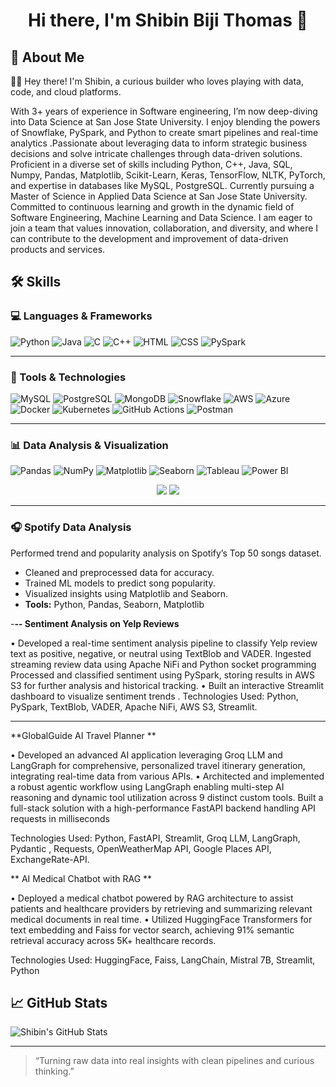 <h1 align="center">Hi there, I'm Shibin Biji Thomas 👋</h1>


## 🚀 About Me

👨‍💻 Hey there! I'm Shibin, a curious builder who loves playing with data, code, and cloud platforms.

With 3+ years of experience in Software engineering, I’m now deep-diving into Data Science at San Jose State University. I enjoy blending the powers of Snowflake, PySpark, and Python to create smart pipelines and real-time analytics .Passionate about leveraging data to inform strategic business decisions and solve intricate challenges through data-driven solutions. Proficient in a diverse set of skills including Python, C++, Java, SQL, Numpy, Pandas, Matplotlib, Scikit-Learn, Keras, TensorFlow, NLTK, PyTorch, and expertise in databases like MySQL, PostgreSQL. Currently pursuing a Master of Science in Applied Data Science at San Jose State University. Committed to continuous learning and growth in the dynamic field of Software Engineering, Machine Learning and Data Science.
I am eager to join a team that values innovation, collaboration, and diversity, and where I can contribute to the development and improvement of data-driven products and services.

## 🛠️ Skills

### 💻 Languages & Frameworks  
![Python](https://img.shields.io/badge/Python-14354C?style=for-the-badge&logo=python&logoColor=white)
![Java](https://img.shields.io/badge/Java-ED8B00?style=for-the-badge&logo=openjdk&logoColor=white)
![C](https://img.shields.io/badge/C-00599C?style=for-the-badge&logo=c&logoColor=white)
![C++](https://img.shields.io/badge/C++-00599C?style=for-the-badge&logo=c%2B%2B&logoColor=white)
![HTML](https://img.shields.io/badge/HTML-E34F26?style=for-the-badge&logo=html5&logoColor=white)
![CSS](https://img.shields.io/badge/CSS-1572B6?style=for-the-badge&logo=css3&logoColor=white)
![PySpark](https://img.shields.io/badge/PySpark-E34F26?style=for-the-badge&logo=apache-spark&logoColor=white)

---

### 🧰 Tools & Technologies  
![MySQL](https://img.shields.io/badge/MySQL-4479A1?style=for-the-badge&logo=mysql&logoColor=white)
![PostgreSQL](https://img.shields.io/badge/PostgreSQL-336791?style=for-the-badge&logo=postgresql&logoColor=white)
![MongoDB](https://img.shields.io/badge/MongoDB-4EA94B?style=for-the-badge&logo=mongodb&logoColor=white)
![Snowflake](https://img.shields.io/badge/Snowflake-56B9DA?style=for-the-badge&logo=snowflake&logoColor=white)
![AWS](https://img.shields.io/badge/AWS-232F3E?style=for-the-badge&logo=amazonaws&logoColor=white)
![Azure](https://img.shields.io/badge/Azure-0078D4?style=for-the-badge&logo=microsoftazure&logoColor=white)
![Docker](https://img.shields.io/badge/Docker-2496ED?style=for-the-badge&logo=docker&logoColor=white)
![Kubernetes](https://img.shields.io/badge/Kubernetes-326CE5?style=for-the-badge&logo=kubernetes&logoColor=white)
![GitHub Actions](https://img.shields.io/badge/GitHub%20Actions-2088FF?style=for-the-badge&logo=githubactions&logoColor=white)
![Postman](https://img.shields.io/badge/Postman-FF6C37?style=for-the-badge&logo=postman&logoColor=white)

---

### 📊 Data Analysis & Visualization  
![Pandas](https://img.shields.io/badge/Pandas-150458?style=for-the-badge&logo=pandas&logoColor=white)
![NumPy](https://img.shields.io/badge/Numpy-013243?style=for-the-badge&logo=numpy&logoColor=white)
![Matplotlib](https://img.shields.io/badge/Matplotlib-11557C?style=for-the-badge&logo=python&logoColor=white)
![Seaborn](https://img.shields.io/badge/Seaborn-3776AB?style=for-the-badge&logo=python&logoColor=white)
![Tableau](https://img.shields.io/badge/Tableau-E97627?style=for-the-badge&logo=tableau&logoColor=white)
![Power BI](https://img.shields.io/badge/Power%20BI-F2C811?style=for-the-badge&logo=powerbi&logoColor=black)







<p align="center">
  <a href="mailto:shibinbiji10@gmail.com"><img src="https://img.shields.io/badge/-Email-red?style=for-the-badge&logo=gmail&logoColor=white"/></a>
  <a href="https://www.linkedin.com/in/shibin-biji-593228183"><img src="https://img.shields.io/badge/-LinkedIn-blue?style=for-the-badge&logo=linkedin&logoColor=white"/></a>
</p>



---

### 🎧 Spotify Data Analysis
Performed trend and popularity analysis on Spotify’s Top 50 songs dataset.
- Cleaned and preprocessed data for accuracy.
- Trained ML models to predict song popularity.
- Visualized insights using Matplotlib and Seaborn.
- **Tools:** Python, Pandas, Seaborn, Matplotlib

-**--
  Sentiment Analysis on Yelp Reviews**
  
•	Developed a real-time sentiment analysis pipeline to classify Yelp review text as positive, negative, or neutral using TextBlob and VADER. 
Ingested streaming review data using Apache NiFi and Python socket programming Processed and classified sentiment using PySpark, storing results in AWS S3 for further analysis and historical tracking.
•	Built an interactive Streamlit dashboard to visualize sentiment trends .
Technologies Used: Python, PySpark, TextBlob, VADER, Apache NiFi, AWS S3, Streamlit.


---

**GlobalGuide AI Travel Planner    **   
                                                                             
• Developed an advanced AI application leveraging Groq LLM and LangGraph for comprehensive, personalized travel 
itinerary generation, integrating real-time data from various APIs. 
• Architected and implemented a robust agentic workflow using LangGraph enabling multi-step AI reasoning and 
dynamic tool utilization across 9 distinct custom tools. Built a full-stack solution with a high-performance FastAPI 
backend handling API requests in milliseconds 

Technologies Used: Python, FastAPI, Streamlit, Groq LLM, LangGraph, Pydantic , Requests, OpenWeatherMap API, 
Google Places API, ExchangeRate-API.

**
AI Medical Chatbot with RAG  **
 
• Deployed a medical chatbot powered by RAG architecture to assist patients and healthcare providers by retrieving 
and summarizing relevant medical documents in real time. 
• Utilized HuggingFace Transformers for text embedding and Faiss for vector search, achieving 91% semantic retrieval 
accuracy across 5K+ healthcare records. 

Technologies Used: HuggingFace, Faiss, LangChain, Mistral 7B, Streamlit, Python 

## 📈 GitHub Stats

![Shibin's GitHub Stats](https://github-readme-stats.vercel.app/api?username=Shibin506&show_icons=true&theme=radical)

---



> “Turning raw data into real insights with clean pipelines and curious thinking.”

